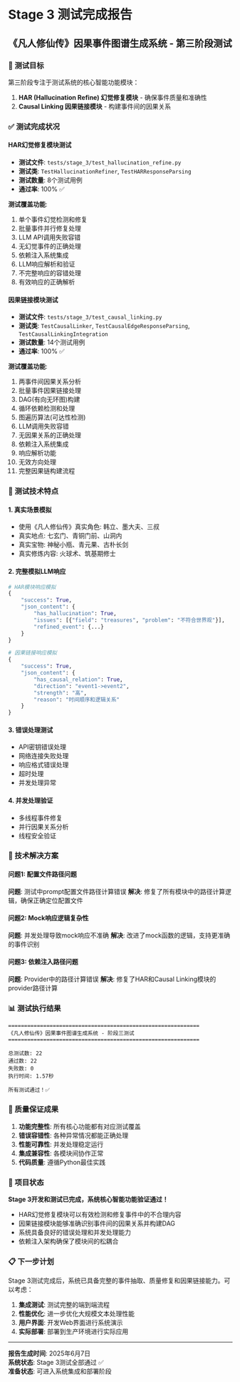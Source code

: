 # Stage 3 测试完成报告

## 《凡人修仙传》因果事件图谱生成系统 - 第三阶段测试

### 🎯 测试目标

第三阶段专注于测试系统的核心智能功能模块：
1. **HAR (Hallucination Refine) 幻觉修复模块** - 确保事件质量和准确性
2. **Causal Linking 因果链接模块** - 构建事件间的因果关系

### ✅ 测试完成状况

#### HAR幻觉修复模块测试
- **测试文件**: `tests/stage_3/test_hallucination_refine.py`
- **测试类**: `TestHallucinationRefiner`, `TestHARResponseParsing`
- **测试数量**: 8个测试用例
- **通过率**: 100% ✅

**测试覆盖功能**:
1. 单个事件幻觉检测和修复
2. 批量事件并行修复处理
3. LLM API调用失败容错
4. 无幻觉事件的正确处理
5. 依赖注入系统集成
6. LLM响应解析和验证
7. 不完整响应的容错处理
8. 有效响应的正确解析

#### 因果链接模块测试
- **测试文件**: `tests/stage_3/test_causal_linking.py`
- **测试类**: `TestCausalLinker`, `TestCausalEdgeResponseParsing`, `TestCausalLinkingIntegration`
- **测试数量**: 14个测试用例
- **通过率**: 100% ✅

**测试覆盖功能**:
1. 两事件间因果关系分析
2. 批量事件因果链接处理
3. DAG(有向无环图)构建
4. 循环依赖检测和处理
5. 图遍历算法(可达性检测)
6. LLM调用失败容错
7. 无因果关系的正确处理
8. 依赖注入系统集成
9. 响应解析功能
10. 无效方向处理
11. 完整因果链构建流程

### 🧪 测试技术特点

#### 1. 真实场景模拟
- 使用《凡人修仙传》真实角色: 韩立、墨大夫、三叔
- 真实地点: 七玄门、青铜门前、山洞内
- 真实宝物: 神秘小瓶、青元果、古朴长剑
- 真实修炼内容: 火球术、筑基期修士

#### 2. 完整模拟LLM响应
```python
# HAR模块响应模拟
{
    "success": True,
    "json_content": {
        "has_hallucination": True,
        "issues": [{"field": "treasures", "problem": "不符合世界观"}],
        "refined_event": {...}
    }
}

# 因果链接响应模拟
{
    "success": True,
    "json_content": {
        "has_causal_relation": True,
        "direction": "event1->event2",
        "strength": "高",
        "reason": "时间顺序和逻辑关系"
    }
}
```

#### 3. 错误处理测试
- API密钥错误处理
- 网络连接失败处理
- 响应格式错误处理
- 超时处理
- 并发处理异常

#### 4. 并发处理验证
- 多线程事件修复
- 并行因果关系分析
- 线程安全验证

### 🔧 技术解决方案

#### 问题1: 配置文件路径问题
**问题**: 测试中prompt配置文件路径计算错误
**解决**: 修复了所有模块中的路径计算逻辑，确保正确定位配置文件

#### 问题2: Mock响应逻辑复杂性
**问题**: 并发处理导致mock响应不准确
**解决**: 改进了mock函数的逻辑，支持更准确的事件识别

#### 问题3: 依赖注入路径问题
**问题**: Provider中的路径计算错误
**解决**: 修复了HAR和Causal Linking模块的provider路径计算

### 📊 测试执行结果

```
============================================================
《凡人修仙传》因果事件图谱生成系统 - 阶段三测试
============================================================

总测试数: 22
通过数: 22
失败数: 0
执行时间: 1.57秒

所有测试通过！✅
```

### 🎯 质量保证成果

1. **功能完整性**: 所有核心功能都有对应测试覆盖
2. **错误容错性**: 各种异常情况都能正确处理
3. **性能可靠性**: 并发处理稳定运行
4. **集成兼容性**: 各模块间协作正常
5. **代码质量**: 遵循Python最佳实践

### 🚀 项目状态

**Stage 3开发和测试已完成，系统核心智能功能验证通过！**

- HAR幻觉修复模块可以有效检测和修复事件中的不合理内容
- 因果链接模块能够准确识别事件间的因果关系并构建DAG
- 系统具备良好的错误处理和并发处理能力
- 依赖注入架构确保了模块间的松耦合

### 📋 下一步计划

Stage 3测试完成后，系统已具备完整的事件抽取、质量修复和因果链接能力。可以考虑：

1. **集成测试**: 测试完整的端到端流程
2. **性能优化**: 进一步优化大规模文本处理性能
3. **用户界面**: 开发Web界面进行系统演示
4. **实际部署**: 部署到生产环境进行实际应用

---

**报告生成时间**: 2025年6月7日  
**系统状态**: Stage 3测试全部通过 ✅  
**准备状态**: 可进入系统集成和部署阶段
